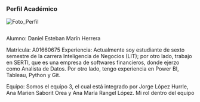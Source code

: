 ### Perfil Académico 

![Foto_Perfil](https://raw.github.com/Steve7504/Fotos/issues/1#issue-1602277254)


```python

```
Alumno: Daniel Esteban Marín Herrera

Matrícula: A01660675 
Experiencia: Actualmente soy estudiante de sexto semestre de la carrera Inteligencia de Negocios (LIT); por otro lado, trabajo en SERTI, que es una empresa de softwares financieros, donde ejerzo como Analista de Datos. Por otro lado, tengo experiencia en Power BI, Tableau, Python y Git. 

Equipo: Somos el equipo 3, el cual está integrado por Jorge López Hurrle, Ana Marien Saborit Orea y Ana María Rangel López. Mi rol dentro del equipo 

